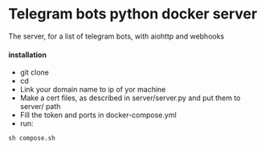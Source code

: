 # Telegram bots python docker server
The server, for a list of telegram bots, with aiohttp and webhooks
#### installation
* git clone
* cd
* Link your domain name to ip of yor machine
* Make a cert files, as described in server/server.py and put them to server/ path
* Fill the token and ports in docker-compose.yml
* run:
```
sh compose.sh
```